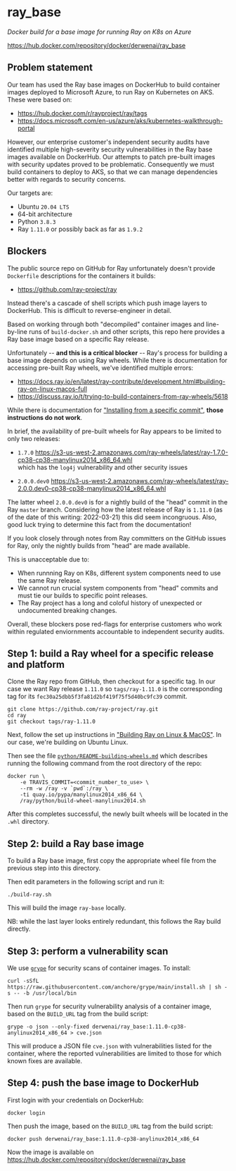 # ray_base

_Docker build for a base image for running Ray on K8s on Azure_

<https://hub.docker.com/repository/docker/derwenai/ray_base>


## Problem statement

Our team has used the Ray base images on DockerHub to build container
images deployed to Microsoft Azure, to run Ray on Kubernetes on AKS.
These were based on:

  * <https://hub.docker.com/r/rayproject/ray/tags>
  * <https://docs.microsoft.com/en-us/azure/aks/kubernetes-walkthrough-portal>

However, our enterprise customer's independent security audits have
identified multiple high-severity security vulnerabilities in the Ray
base images available on DockerHub. Our attempts to patch pre-built
images with security updates proved to be problematic. Consequently we
must build containers to deploy to AKS, so that we can manage
dependencies better with regards to security concerns.

Our targets are:

  * Ubuntu `20.04 LTS`
  * 64-bit architecture
  * Python `3.8.3`
  * Ray `1.11.0` or possibly back as far as `1.9.2`


## Blockers

The public source repo on GitHub for Ray unfortunately doesn't provide
`Dockerfile` descriptions for the containers it builds:

  * <https://github.com/ray-project/ray>

Instead there's a cascade of shell scripts which push image layers to
DockerHub. This is difficult to reverse-engineer in detail.

Based on working through both "decompiled" container images and
line-by-line runs of `build-docker.sh` and other scripts, this repo
here provides a Ray base image based on a specific Ray release.

Unfortunately -- **and this is a critical blocker** -- Ray's process
for building a base image depends on using Ray wheels. While there is
documentation for accessing pre-built Ray wheels, we've identified
multiple errors:

  * <https://docs.ray.io/en/latest/ray-contribute/development.html#building-ray-on-linux-macos-full>
  * <https://discuss.ray.io/t/trying-to-build-containers-from-ray-wheels/5618>

While there is documentation for
["Installing from a specific commit"](https://docs.ray.io/en/latest/ray-overview/installation.html#installing-from-a-specific-commit),
**those instructions do not work**.

In brief, the availability of pre-built wheels for Ray appears to be
limited to only two releases:

  * `1.7.0`
  <https://s3-us-west-2.amazonaws.com/ray-wheels/latest/ray-1.7.0-cp38-cp38-manylinux2014_x86_64.whl>  
  which has the `log4j` vulnerability and other security issues

  * `2.0.0.dev0`
  <https://s3-us-west-2.amazonaws.com/ray-wheels/latest/ray-2.0.0.dev0-cp38-cp38-manylinux2014_x86_64.whl>

The latter wheel `2.0.0.dev0` is for a nightly build of the "head"
commit in the Ray `master` branch. Considering how the latest release
of Ray is `1.11.0` (as of the date of this writing: 2022-03-21) this
did seem incongruous. Also, good luck trying to determine this fact
from the documentation!

If you look closely through notes from Ray committers on the GitHub
issues for Ray, only the nightly builds from "head" are made available.

This is unacceptable due to:

  * When runnning Ray on K8s, different system components need to use the same Ray release.
  * We cannot run crucial system components from "head" commits and must tie our builds to specific point releases.
  * The Ray project has a long and coloful history of unexpected or undocumented breaking changes.

Overall, these blockers pose red-flags for enterprise customers who
work within regulated enviornments accountable to independent security
audits.


## Step 1: build a Ray wheel for a specific release and platform

Clone the Ray repo from GitHub, then checkout for a specific tag. In
our case we want Ray release `1.11.0` so `tags/ray-1.11.0` is the
corresponding tag for its `fec30a25dbb5f3fa81d2bf419f75f5d40bc9fc39`
commit.

```
git clone https://github.com/ray-project/ray.git
cd ray
git checkout tags/ray-1.11.0
```

Next, follow the set up instructions in
["Building Ray on Linux & MacOS"](https://docs.ray.io/en/latest/ray-contribute/development.html#building-ray-on-linux-macos-full).
In our case, we're building on Ubuntu Linux.

Then see the file
[`python/README-building-wheels.md`](https://github.com/ray-project/ray/blob/master/python/README-building-wheels.md)
which describes running the following command from the root directory
of the repo:

```
docker run \
    -e TRAVIS_COMMIT=<commit_number_to_use> \
    --rm -w /ray -v `pwd`:/ray \
    -ti quay.io/pypa/manylinux2014_x86_64 \
    /ray/python/build-wheel-manylinux2014.sh
```

After this completes successful, the newly built wheels will be
located in the `.whl` directory.


## Step 2: build a Ray base image

To build a Ray base image, first copy the appropriate wheel file from
the previous step into this directory.

Then edit parameters in the following script and run it:

```
./build-ray.sh
```

This will build the image `ray-base` locally.

NB: while the last layer looks entirely redundant, this follows the
Ray build directly.


## Step 3: perform a vulnerability scan

We use [`grype`](https://github.com/anchore/grype) for security scans
of container images. To install:

```
curl -sSfL https://raw.githubusercontent.com/anchore/grype/main/install.sh | sh -s -- -b /usr/local/bin
```

Then run `grype` for security vulnerability analysis of a container
image, based on the `BUILD_URL` tag from the build script:

```
grype -o json --only-fixed derwenai/ray_base:1.11.0-cp38-anylinux2014_x86_64 > cve.json
```

This will produce a JSON file `cve.json` with vulnerabilities listed
for the container, where the reported vulnerabilities are limited to
those for which known fixes are available.


## Step 4: push the base image to DockerHub

First login with your credentials on DockerHub:

```
docker login
```

Then push the image, based on the `BUILD_URL` tag from the build
script:

```
docker push derwenai/ray_base:1.11.0-cp38-anylinux2014_x86_64
```

Now the image is available on
<https://hub.docker.com/repository/docker/derwenai/ray_base>
